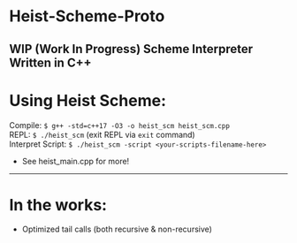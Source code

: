 # Heist-Scheme-Proto
WIP (Work In Progress) Scheme Interpreter Written in C++
---------------------
# Using Heist Scheme:
Compile: `$ g++ -std=c++17 -O3 -o heist_scm heist_scm.cpp`</br>
REPL: `$ ./heist_scm` (exit REPL via `exit` command)</br>
Interpret Script: `$ ./heist_scm -script <your-scripts-filename-here>`</br>
* See heist_main.cpp for more!
---------------------
# In the works:
- Optimized tail calls (both recursive & non-recursive)
